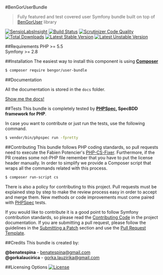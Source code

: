#BenGorUserBundle
> Fully featured and test covered user Symfony bundle built on top of [BenGorUser][6] library

[![SensioLabsInsight](https://insight.sensiolabs.com/projects/5a2ac745-59f8-47b9-806a-6d1f4f9c96a6/mini.png)](https://insight.sensiolabs.com/projects/5a2ac745-59f8-47b9-806a-6d1f4f9c96a6)
[![Build Status](https://travis-ci.org/BenGor/UserBundle.svg?branch=master)](https://travis-ci.org/BenGor/UserBundle)
[![Scrutinizer Code Quality](https://scrutinizer-ci.com/g/BenGor/UserBundle/badges/quality-score.png?b=master)](https://scrutinizer-ci.com/g/BenGor/UserBundle/?branch=master)
[![Total Downloads](https://poser.pugx.org/bengor/user-bundle/downloads)](https://packagist.org/packages/bengor/user-bundle)
[![Latest Stable Version](https://poser.pugx.org/bengor/user-bundle/v/stable.svg)](https://packagist.org/packages/bengor/user-bundle)
[![Latest Unstable Version](https://poser.pugx.org/bengor/user-bundle/v/unstable.svg)](https://packagist.org/packages/bengor/user-bundle)

##Requirements
PHP >= 5.5</br>
Symfony >= 2.8 

##Installation
The easiest way to install this component is using **[Composer][7]**
```bash
$ composer require bengor/user-bundle
```
##Documentation

All the documentation is stored in the `docs` folder.

[Show me the docs!](docs/index.md)

##Tests
This bundle is completely tested by **[PHPSpec][1], SpecBDD framework for PHP**.

In case you want to contribute or just run the tests, use the following command.
```bash
$ vendor/bin/phpspec run -fpretty
```

##Contributing
This bundle follows PHP coding standards, so pull requests need to execute the Fabien Potencier's [PHP-CS-Fixer][5].
Furthermore, if the PR creates some not-PHP file remember that you have to put the license header manually. In
order to simplify we provide a Composer script that wraps all the commands related with this process.
```bash
$ composer run-script cs
```

There is also a policy for contributing to this project. Pull requests must be explained step by step to make the
review process easy in order to accept and merge them. New methods or code improvements must come paired with
[PHPSpec][1] tests.

If you would like to contribute it is a good point to follow Symfony contribution standards, so please read the
[Contributing Code][2] in the project documentation. If you are submitting a pull request, please follow the guidelines
in the [Submitting a Patch][3] section and use the [Pull Request Template][4].

##Credits
This bundle is created by:
>
**@benatespina** - [benatespina@gmail.com](mailto:benatespina@gmail.com)<br>
**@gorkalaucirica** - [gorka.lauzirika@gmail.com](mailto:gorka.lauzirika@gmail.com)

##Licensing Options
[![License](https://poser.pugx.org/bengor/user-bundle/license.svg)](https://github.com/BenGor/UserBundle/blob/master/LICENSE)

[1]: http://www.phpspec.net/
[2]: http://symfony.com/doc/current/contributing/code/index.html
[3]: http://symfony.com/doc/current/contributing/code/patches.html#check-list
[4]: http://symfony.com/doc/current/contributing/code/patches.html#make-a-pull-request
[5]: http://cs.sensiolabs.org/
[6]: https://github.com/BenGor/User
[7]: http://getcomposer.org
